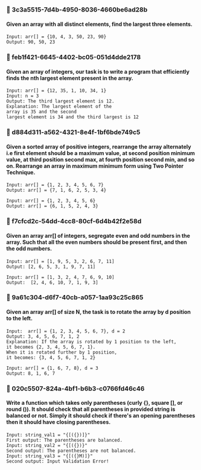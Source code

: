 
### 🎯 3c3a5515-7d4b-4950-8036-4660be6ad28b
#### Given an array with all distinct elements, find the largest three elements.

```
Input: arr[] = {10, 4, 3, 50, 23, 90}
Output: 90, 50, 23
```

### 🎯 feb1f421-6645-4402-bc05-051d4dde2178
#### Given an array of integers, our task is to write a program that efficiently finds the nth largest element present in the array. 

```
Input: arr[] = {12, 35, 1, 10, 34, 1}
Input: n = 3
Output: The third largest element is 12.
Explanation: The largest element of the 
array is 35 and the second 
largest element is 34 and the third largest is 12
```
### 🎯 d884d311-a562-4321-8e4f-1bf6bde749c5
#### Given a sorted array of positive integers, rearrange the array alternately i.e first element should be a maximum value, at second position minimum value, at third position second max, at fourth position second min, and so on. Rearrange an array in maximum minimum form using Two Pointer Technique.

```
Input: arr[] = {1, 2, 3, 4, 5, 6, 7} 
Output: arr[] = {7, 1, 6, 2, 5, 3, 4}

Input: arr[] = {1, 2, 3, 4, 5, 6} 
Output: arr[] = {6, 1, 5, 2, 4, 3} 
```
### 🎯 f7cfcd2c-54dd-4cc8-80cf-6d4b42f2e58d
#### Given an array arr[] of integers, segregate even and odd numbers in the array. Such that all the even numbers should be present first, and then the odd numbers.

```
Input: arr[] = [1, 9, 5, 3, 2, 6, 7, 11]
Output: [2, 6, 5, 3, 1, 9, 7, 11]

Input: arr[] = [1, 3, 2, 4, 7, 6, 9, 10]
Output:  [2, 4, 6, 10, 7, 1, 9, 3]
```

### 🎯 9a61c304-d6f7-40cb-a057-1aa93c25c865
#### Given an array arr[] of size N, the task is to rotate the array by d position to the left.

```
Input:  arr[] = {1, 2, 3, 4, 5, 6, 7}, d = 2
Output: 3, 4, 5, 6, 7, 1, 2
Explanation: If the array is rotated by 1 position to the left, 
it becomes {2, 3, 4, 5, 6, 7, 1}.
When it is rotated further by 1 position,
it becomes: {3, 4, 5, 6, 7, 1, 2}

Input: arr[] = {1, 6, 7, 8}, d = 3
Output: 8, 1, 6, 7
```

### 🎯 020c5507-824a-4bf1-b6b3-c0766fd46c46
#### Write a function which takes only parentheses (curly {}, square [], or round ()). It should check that all parentheses in provided string is balanced or not. Simply it should check if there's an opening parentheses then it should have closing parentheses.

```
Input: string_val1 = "{[({})]}"
First output: The parentheses are balanced.
Input: string_val2 = "{[({})}"
Second output: The parentheses are not balanced.
Input: string_val3 = "{[({}M)]}"
Second output: Input Validation Error!
```

